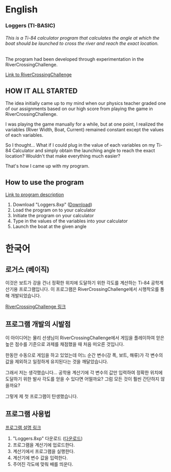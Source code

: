 # English
### Loggers (TI-BASIC)
###### This is a Ti-84 calculator program that calculates the angle at which the boat should be launched to cross the river and reach the exact location.
The program had been developed through experimentation in the RiverCrossingChallenge.

[Link to RiverCrossingChallenge](http://thephysicsaviary.com/Physics/Programs/Games/RiverCrossingChallenge/)




## HOW IT ALL STARTED 
The idea initially came up to my mind when our physics teacher graded one of our assignments based on our high score from playing the game in RiverCrossingChallenge.

I was playing the game manually for a while, but at one point, I realized the variables (River Width, Boat, Current) remained constant except the values of each variables.

So I thought...
What if I could plug in the value of each variables on my Ti-84 Calculator and simply obtain the launching angle to reach the exact location?
Wouldn't that make everything much easier?

That's how I came up with my program.


## How to use the program
[Link to program description](https://www.youtube.com/watch?v=T5AqJLfeY-s) 
1. Download "Loggers.8xp" ([Download](Loggers.8xp))
2. Load the program on to your calculator
3. Initiate the program on your calculator
4. Type in the values of the variables into your calculator
5. Launch the boat at the given angle




# 한국어
## 로거스 (베이직)
이것은 보트가 강을 건너 정확한 위치에 도달하기 위한 각도를 계산하는 Ti-84 공학계산기용 프로그램입니다. 
이 프로그램은 RiverCrossingChallenge에서 시행착오를 통해 개발되었습니다.

[RiverCrossingChallenge 링크](http://thephysicsaviary.com/Physics/Programs/Games/RiverCrossingChallenge/)

## 프로그램 개발의 시발점
이 아이디어는 물리 선생님이 RiverCrossingChallenge에서 게임을 플레이하여 얻은 높은 점수를 기준으로 과제를 채점했을 때 처음 떠오른 것입니다.

한동안 수동으로 게임을 하고 있었는데 어느 순간 변수(강 폭, 보트, 해류)가 각 변수의 값을 제외하고 일정하게 유지된다는 것을 깨달았습니다.

그래서 저는 생각했습니다...
공학용 계산기에 각 변수의 값만 입력하여 정확한 위치에 도달하기 위한 발사 각도를 얻을 수 있다면 어떨까요?
그럼 모든 것이 훨씬 간단하지 않을까요?

그렇게 제 첫 프로그램이 탄생했습니다.


## 프로그램 사용법
[프로그램 설명 링크](https://www.youtube.com/watch?v=T5AqJLfeY-s)
 1. "Loggers.8xp" 다운로드    ([다운로드](Loggers.8xp))
2. 프로그램을 계산기에 업로드한다.
3. 계산기에서 프로그램을 실행한다.
4. 계산기에 변수 값을 입력한다.
5. 주어진 각도에 맞춰 배를 띄운다.

